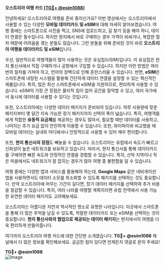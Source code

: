 **오스트리아 여행 카드 [[TG💪+ @esim1088](https://t.me/s/esim1088)]**

안녕하세요! 오스트리아로 여행을 준비 중이신가요? 이번 영상에서는 오스트리아에서 사용할 수 있는 다양한 **모바일 데이터카드 및 eSIM**에 대해 자세히 알아보겠습니다. 여행 중에는 스마트폰으로 사진을 찍고, SNS에 업로드하고, 길 찾기 등을 해야 하니, 데이터 연결은 필수입니다. 하지만 현지에서 바로 구매하는 경우 가격이 비싸거나, 복잡한 절차 때문에 어려움을 겪는 분들도 많습니다. 그런 분들을 위해 준비된 것이 바로 **오스트리아 여행용 데이터카드 및 eSIM**입니다.

우선, 일반적으로 여행객들이 많이 사용하는 것은 유심칩(USIM)입니다. 이 유심칩은 현지 통신사에서 직접 구매하거나 공항에서 구입할 수 있습니다. 하지만 이런 방법은 여러 번의 절차를 거쳐야 하고, 언어의 장벽으로 인해 혼란스러울 수 있습니다. 반면, **eSIM**은 스마트폰에 내장된 시스템을 활용해 간단하게 데이터 연결을 설정할 수 있는 혁신적인 제품입니다. 특히, 많은 최신 스마트폰에서 eSIM을 지원하므로, 편리하게 사용할 수 있습니다. eSIM의 가장 큰 장점은 물리적 칩이 없어 공간을 절약할 수 있고, 여러 국가에서 동시에 데이터를 사용할 수 있다는 것입니다.

또한, 오스트리아에는 다양한 데이터 패키지가 준비되어 있습니다. 하루 사용량에 맞춘 패키지부터 몇 달간 지속 가능한 장기 패키지까지 선택의 폭이 넓습니다. 특히, 여행객들에게 적합한 **유동적 요금제**를 제공하는 경우도 많아서, 필요할 때만 데이터를 사용하고, 나머지는 추가 요금 없이 안전하게 이용할 수 있습니다. 또한, 와이파이와 비교했을 때 모바일 데이터는 실내외 어디에서나 안정적으로 사용할 수 있어 매우 편리합니다.

또한, **현지 통신사의 장점**도 빼놓을 수 없습니다. 오스트리아는 유럽에서 속도가 빠르고 신뢰성이 높은 네트워크를 보유하고 있습니다. 따라서, 현지 통신사를 통해 데이터카드를 구매하면 빠른 속도와 안정적인 연결을 경험할 수 있습니다. 특히, 산악 지역이나 작은 마을에서도 네트워크가 잘 잡히는 경우가 많아 여행 중 불편함을 덜 수 있습니다.

여행 중에는 다양한 앱과 서비스를 활용해야 하는데, **Google Maps** 같은 네비게이션 앱을 사용하면서도 데이터 소모를 최소화할 수 있도록 패키지를 선택하는 것도 중요합니다. 만약 오스트리아에 머무는 기간이 길다면, 장기 데이터 패키지를 선택하여 추가 비용을 절감할 수 있습니다. 특히, 여러 나라를 여행할 계획이라면 유럽 전역에서 사용 가능한 유연한 데이터 패키지도 고려해보세요.

오스트리아는 아름다운 자연과 역사적인 명소로 유명한 나라입니다. 이곳에서 스마트폰을 통해 더 많은 추억을 남길 수 있도록, 적절한 데이터카드 또는 eSIM을 선택하는 것이 중요합니다. **현지 통신사와의 협업으로 제공되는 데이터 패키지**는 현지에서의 여행을 더욱 편리하게 만들어줍니다.

여기까지 오스트리아 여행 카드에 대한 간단한 소개였습니다. **TG💪+ @esim1088** 채널에서 더 많은 정보를 확인해보세요. 궁금한 점이 있다면 언제든지 댓글로 문의 주세요! 

**TG💪+ @esim1088**  
![Image](https://i.postimg.cc/Y0z9fWf4/image.png)